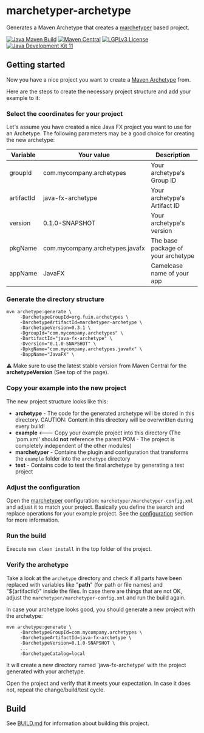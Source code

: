 # marchetyper-archetype
Generates a Maven Archetype that creates a [marchetyper](https://github.com/fuinorg/marchetyper) based project.

[![Java Maven Build](https://github.com/fuinorg/marchetyper-archetype/actions/workflows/maven.yml/badge.svg)](https://github.com/fuinorg/marchetyper-archetype/actions/workflows/maven.yml)
[![Maven Central](https://maven-badges.herokuapp.com/maven-central/org.fuin.archetypes/marchetyper-archetype/badge.svg)](https://maven-badges.herokuapp.com/maven-central/org.fuin.archetypes/marchetyper-archetype/)
[![LGPLv3 License](http://img.shields.io/badge/license-LGPLv3-blue.svg)](https://www.gnu.org/licenses/lgpl.html)
[![Java Development Kit 11](https://img.shields.io/badge/JDK-11-green.svg)](https://openjdk.java.net/projects/jdk/11/)

## Getting started
Now you have a nice project you want to create a [Maven Archetype](https://maven.apache.org/guides/introduction/introduction-to-archetypes.html) from.

Here are the steps to create the necessary project structure and add your example to it:

### Select the coordinates for your project
Let's assume you have created a nice Java FX project you want to use for an Archetype.
The following parameters may be a good choice for creating the new archetype:

| Variable     | Your value                      | Description                        |
|--------------|---------------------------------|------------------------------------|
| groupId      | com.mycompany.archetypes        | Your archetype's Group ID          |
| artifactId   | java-fx-archetype               | Your archetype's Artifact ID       |
| version      | 0.1.0-SNAPSHOT                  | Your archetype's version           |
| pkgName      | com.mycompany.archetypes.javafx | The base package of your archetype |
| appName      | JavaFX                          | Camelcase name of your app         |


### Generate the directory structure
```
mvn archetype:generate \
     -DarchetypeGroupId=org.fuin.archetypes \
     -DarchetypeArtifactId=marchetyper-archetype \
     -DarchetypeVersion=0.3.1 \
     -DgroupId="com.mycompany.archetypes" \
     -DartifactId="java-fx-archetype" \
     -Dversion="0.1.0-SNAPSHOT" \
     -DpkgName="com.mycompany.archetypes.javafx" \
     -DappName="JavaFX" \
```
:warning: Make sure to use the latest stable version from Maven Central for the **archetypeVersion** (See top of the page).

### Copy your example into the new project
The new project structure looks like this:

- **archetype** - The code for the generated archetype will be stored in this directory. CAUTION: Content in this directory will be overwritten during every build!
- **example** <--- Copy your example project into this directory (The 'pom.xml' should **not** reference the parent POM - The project is completely independent of the other modules)
- **marchetyper** - Contains the plugin and configuration that transforms the `example` folder into the `archetype` directory
- **test** - Contains code to test the final archetype by generating a test project

### Adjust the configuration
Open the [marchetyper](https://github.com/fuinorg/marchetyper) configuration: `marchetyper/marchetyper-config.xml` and adjust it to match your project.
Basically you define the search and replace operations for your example project.
See the [configuration](https://github.com/fuinorg/marchetyper#configuration) section for more information.

### Run the build
Execute `mvn clean install` in the top folder of the project.

### Verify the archetype
Take a look at the `archetype` directory and check if all parts have been replaced with variables like "__path__" (for path or file names) and "${artifactId}" inside the files. In case there are things that are not OK, adjust the `marchetyper/marchetyper-config.xml` and run the build again.

In case your archetype looks good, you should generate a new project with the archetype:

```
mvn archetype:generate \
     -DarchetypeGroupId=com.mycompany.archetypes \
     -DarchetypeArtifactId=java-fx-archetype \
     -DarchetypeVersion=0.1.0-SNAPSHOT \
     ...
     -DarchetypeCatalog=local
```
It will create a new directory named 'java-fx-archetype' with the project generated with your archetype.

Open the project and verify that it meets your expectation. In case it does not, repeat the change/build/test cycle.


## Build
See [BUILD.md](BUILD.md) for information about building this project.
